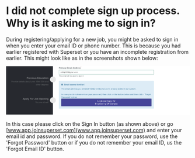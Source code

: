 # I did not complete sign up process. Why is it asking me to sign in?

During registering/applying for a new job, you might be asked to sign in when you enter your email ID or phone number. This is because you had earlier registered with Superset or you have an incomplete registration from earlier. This might look like as in the screenshots shown below:

![](../../.gitbook/assets/image%20%28180%29.png)

In this case please click on the Sign In button \(as shown above\) or go [www.app.joinsuperset.com](www.app.joinsuperset.com) and enter your email id and password. If you do not remember your password, use the 'Forgot Password' button or if you do not remember your email ID, us the 'Forgot Email ID' button.

